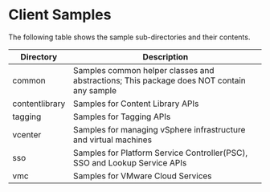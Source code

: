 # Client Samples

The following table shows the sample sub-directories and their contents.

Directory       | Description
----------------| -------------
common          | Samples common helper classes and abstractions; This package does NOT contain any sample
contentlibrary  | Samples for Content Library APIs
tagging         | Samples for Tagging APIs
vcenter	        | Samples for managing vSphere infrastructure and virtual machines
sso             | Samples for Platform Service Controller(PSC), SSO and Lookup Service APIs
vmc             | Samples for VMware Cloud Services